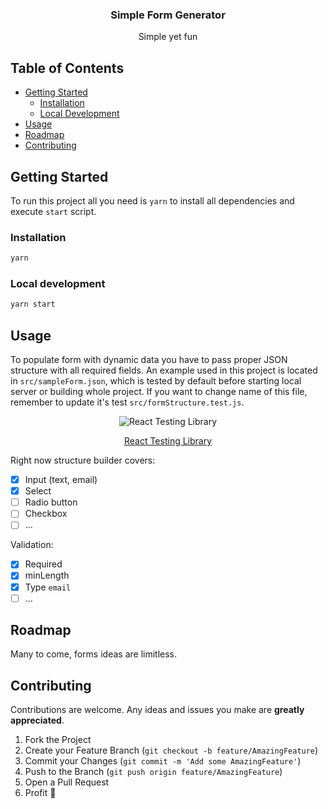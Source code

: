 <p align="center">
  <h3 align="center">Simple Form Generator</h3>
  <p align="center">
    Simple yet fun
  </p>
</p>

## Table of Contents

- [Getting Started](#getting-started)
  - [Installation](#installation)
  - [Local Development](#local-development)
- [Usage](#usage)
- [Roadmap](#roadmap)
- [Contributing](#contributing)

## Getting Started

To run this project all you need is `yarn` to install all dependencies and execute `start` script.

### Installation

```sh
yarn
```

### Local development

```sh
yarn start
```

## Usage

To populate form with dynamic data you have to pass proper JSON structure with all required fields. An example used in this project is located in `src/sampleForm.json`, which is tested by default before starting local server or building whole project. If you want to change name of this file, remember to update it's test `src/formStructure.test.js`.

<div align="center">
	<img src="https://raw.githubusercontent.com/testing-library/react-testing-library/master/other/goat.png"  	alt="React Testing Library" />
	<p><a href="https://github.com/testing-library/react-testing-library">React Testing Library</a></p>
</div>

Right now structure builder covers:

- [x] Input (text, email)
- [x] Select
- [ ] Radio button
- [ ] Checkbox
- [ ] ...

Validation:

- [x] Required
- [x] minLength
- [x] Type `email`
- [ ] ...

<!-- ROADMAP -->

## Roadmap

Many to come, forms ideas are limitless.

<!-- CONTRIBUTING -->

## Contributing

Contributions are welcome. Any ideas and issues you make are **greatly appreciated**.

1. Fork the Project
2. Create your Feature Branch (`git checkout -b feature/AmazingFeature`)
3. Commit your Changes (`git commit -m 'Add some AmazingFeature'`)
4. Push to the Branch (`git push origin feature/AmazingFeature`)
5. Open a Pull Request
6. Profit 🚀
